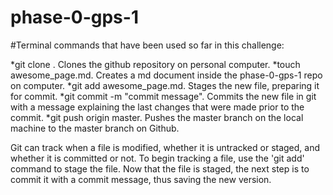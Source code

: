 # phase-0-gps-1

#Terminal commands that have been used so far in this challenge:

*git clone <url>.  Clones the github repository on personal computer.
*touch awesome_page.md.  Creates a md document inside the phase-0-gps-1 repo on computer.
*git add awesome_page.md.  Stages the new file, preparing it for commit.
*git commit -m "commit message".  Commits the new file in git with a message explaining the
last changes that were made prior to the commit.
*git push origin master.  Pushes the master branch on the local machine to the master
branch on Github.

Git can track when a file is modified, whether it is untracked or staged, and whether it is committed or not.  To begin tracking a file, use the 'git add' command to stage the file.  Now that the file is staged, the next step is to commit it with a commit message, thus saving the new version.